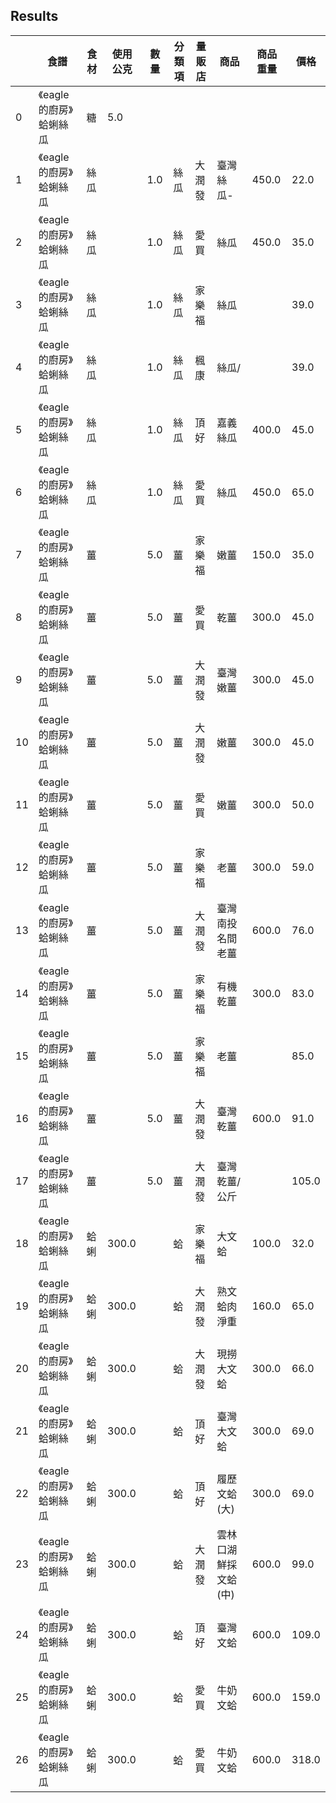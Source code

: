 Results
-----
|    | 食譜             | 食材 | 使用公克  | 數量  | 分類項 | 量販店 | 商品          | 商品重量  | 價格    |
|----|----------------|----|-------|-----|-----|-----|-------------|-------|-------|
| 0  | 《eagle的廚房》蛤蜊絲瓜 | 糖  | 5.0   |     |     |     |             |       |       |
| 1  | 《eagle的廚房》蛤蜊絲瓜 | 絲瓜 |       | 1.0 | 絲瓜  | 大潤發 | 臺灣絲瓜-       | 450.0 | 22.0  |
| 2  | 《eagle的廚房》蛤蜊絲瓜 | 絲瓜 |       | 1.0 | 絲瓜  | 愛買  | 絲瓜          | 450.0 | 35.0  |
| 3  | 《eagle的廚房》蛤蜊絲瓜 | 絲瓜 |       | 1.0 | 絲瓜  | 家樂福 | 絲瓜          |       | 39.0  |
| 4  | 《eagle的廚房》蛤蜊絲瓜 | 絲瓜 |       | 1.0 | 絲瓜  | 楓康  | 絲瓜/         |       | 39.0  |
| 5  | 《eagle的廚房》蛤蜊絲瓜 | 絲瓜 |       | 1.0 | 絲瓜  | 頂好  | 嘉義絲瓜        | 400.0 | 45.0  |
| 6  | 《eagle的廚房》蛤蜊絲瓜 | 絲瓜 |       | 1.0 | 絲瓜  | 愛買  | 絲瓜          | 450.0 | 65.0  |
| 7  | 《eagle的廚房》蛤蜊絲瓜 | 薑  |       | 5.0 | 薑   | 家樂福 | 嫩薑          | 150.0 | 35.0  |
| 8  | 《eagle的廚房》蛤蜊絲瓜 | 薑  |       | 5.0 | 薑   | 愛買  | 乾薑          | 300.0 | 45.0  |
| 9  | 《eagle的廚房》蛤蜊絲瓜 | 薑  |       | 5.0 | 薑   | 大潤發 | 臺灣嫩薑        | 300.0 | 45.0  |
| 10 | 《eagle的廚房》蛤蜊絲瓜 | 薑  |       | 5.0 | 薑   | 大潤發 | 嫩薑          | 300.0 | 45.0  |
| 11 | 《eagle的廚房》蛤蜊絲瓜 | 薑  |       | 5.0 | 薑   | 愛買  | 嫩薑          | 300.0 | 50.0  |
| 12 | 《eagle的廚房》蛤蜊絲瓜 | 薑  |       | 5.0 | 薑   | 家樂福 | 老薑          | 300.0 | 59.0  |
| 13 | 《eagle的廚房》蛤蜊絲瓜 | 薑  |       | 5.0 | 薑   | 大潤發 | 臺灣南投名間老薑    | 600.0 | 76.0  |
| 14 | 《eagle的廚房》蛤蜊絲瓜 | 薑  |       | 5.0 | 薑   | 家樂福 | 有機乾薑        | 300.0 | 83.0  |
| 15 | 《eagle的廚房》蛤蜊絲瓜 | 薑  |       | 5.0 | 薑   | 家樂福 | 老薑          |       | 85.0  |
| 16 | 《eagle的廚房》蛤蜊絲瓜 | 薑  |       | 5.0 | 薑   | 大潤發 | 臺灣乾薑        | 600.0 | 91.0  |
| 17 | 《eagle的廚房》蛤蜊絲瓜 | 薑  |       | 5.0 | 薑   | 大潤發 | 臺灣乾薑/公斤     |       | 105.0 |
| 18 | 《eagle的廚房》蛤蜊絲瓜 | 蛤蜊 | 300.0 |     | 蛤   | 家樂福 | 大文蛤         | 100.0 | 32.0  |
| 19 | 《eagle的廚房》蛤蜊絲瓜 | 蛤蜊 | 300.0 |     | 蛤   | 大潤發 | 熟文蛤肉淨重      | 160.0 | 65.0  |
| 20 | 《eagle的廚房》蛤蜊絲瓜 | 蛤蜊 | 300.0 |     | 蛤   | 大潤發 | 現撈大文蛤       | 300.0 | 66.0  |
| 21 | 《eagle的廚房》蛤蜊絲瓜 | 蛤蜊 | 300.0 |     | 蛤   | 頂好  | 臺灣大文蛤       | 300.0 | 69.0  |
| 22 | 《eagle的廚房》蛤蜊絲瓜 | 蛤蜊 | 300.0 |     | 蛤   | 頂好  | 履歷文蛤(大)     | 300.0 | 69.0  |
| 23 | 《eagle的廚房》蛤蜊絲瓜 | 蛤蜊 | 300.0 |     | 蛤   | 大潤發 | 雲林口湖鮮採文蛤(中) | 600.0 | 99.0  |
| 24 | 《eagle的廚房》蛤蜊絲瓜 | 蛤蜊 | 300.0 |     | 蛤   | 頂好  | 臺灣文蛤        | 600.0 | 109.0 |
| 25 | 《eagle的廚房》蛤蜊絲瓜 | 蛤蜊 | 300.0 |     | 蛤   | 愛買  | 牛奶文蛤        | 600.0 | 159.0 |
| 26 | 《eagle的廚房》蛤蜊絲瓜 | 蛤蜊 | 300.0 |     | 蛤   | 愛買  | 牛奶文蛤        | 600.0 | 318.0 |






